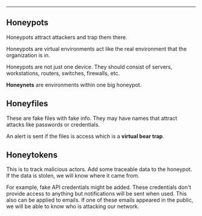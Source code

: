 
---

## Honeypots

Honeypots attract attackers and trap them there.

Honeypots are virtual environments act like the real environment that the organization is in.  

Honeypots are not just one device. They should consist of servers, workstations, routers, switches, firewalls, etc.

**Honeynets** are environments within one big honeypot.

## Honeyfiles

These are fake files with fake info.
They may have names that attract attacks like passwords or credentials.

An alert is sent if the files is access which is a **virtual bear trap**.

## Honeytokens 

This is to track malicious actors.
Add some traceable data to the honeypot. If the data is stolen, we will know where it came from.

For example, fake API credentials might be added. These credentials don't provide access to anything but notifications will be sent when used. This also can be applied to emails. If one of these emails appeared in the public, we will be able to know who is attacking our network.



